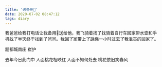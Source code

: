 ```yaml
---
title: '送备用🔑'
date: 2020-07-02 08:47:12
tags: diary
---
```

我爸爸给我打电话让我备用🔑送给他，我飞骑着找了找骑着自行车回家带水壶和手机找了半天终于找到了爸爸。我回了家带上了跳绳一小时过去了我沮丧的回家了。




题都城南庄 崔护

去年今日此门中
人面桃花相映红
人面不知何处去
桃花依旧笑春风
